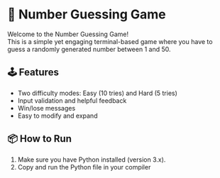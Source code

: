 # 🎯 Number Guessing Game

Welcome to the Number Guessing Game!  
This is a simple yet engaging terminal-based game where you have to guess a randomly generated number between 1 and 50.

## 🕹️ Features
- Two difficulty modes: Easy (10 tries) and Hard (5 tries)
- Input validation and helpful feedback
- Win/lose messages
- Easy to modify and expand

## 📦 How to Run
1. Make sure you have Python installed (version 3.x).
2. Copy and run the Python file in your compiler
